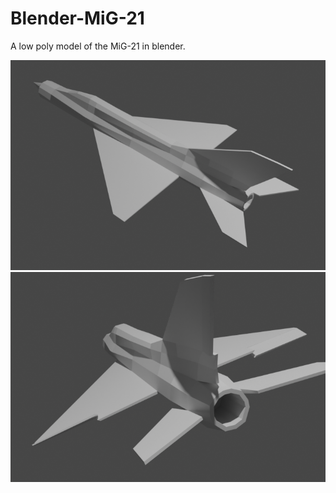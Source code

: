 # Blender-MiG-21

A low poly model of the MiG-21 in blender.

![Rendered Image](./Render-1.png)
![Rendered Image](./Render-2.png)
